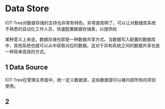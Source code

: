 Data Store
==

IOT-Tree对数据存储的支持也非常有特色。非常直观明了。可以让对数据库系统不熟悉的自动化工作人员，快速配置数据存储表，以提供给

某种意义上来说，数据存储也即是一种数据共享方式。当数据写入配置的数据库中，其他系统也就可以从中获取对应的数据。这对于异构系统之间的数据共享也是一种简单高效的方式。

## 1 Data Source

IOT-Tree在管理主界面中，统一定义数据源，这些数据源可以被内部所有的项目使用。

## 2 <cn></cn><en></en>
